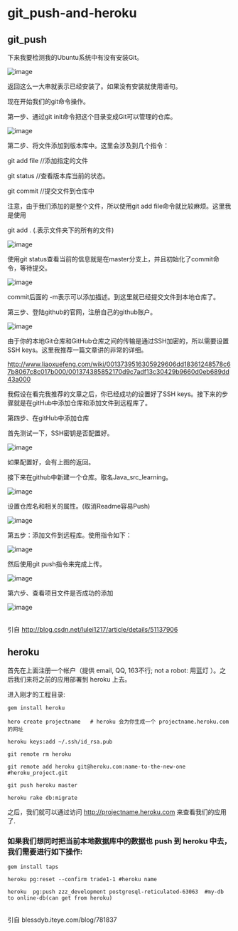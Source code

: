 # git_push-and-heroku
## git_push
下来我要检测我的Ubuntu系统中有没有安装Git。

![image](https://github.com/zjx17/git_push-and-heroku/blob/master/picture/1.png)

返回这么一大串就表示已经安装了。如果没有安装就使用语句。

现在开始我们的git命令操作。

第一步、通过git init命令把这个目录变成Git可以管理的仓库。

![image](https://github.com/zjx17/git_push-and-heroku/blob/master/picture/3.png)

第二步、将文件添加到版本库中。这里会涉及到几个指令：

git add file  //添加指定的文件

git status   //查看版本库当前的状态。

git commit  //提交文件到仓库中

注意，由于我们添加的是整个文件，所以使用git add file命令就比较麻烦。这里我是使用

git add .   (.表示文件夹下的所有的文件) 

![image](https://github.com/zjx17/git_push-and-heroku/blob/master/picture/4.png)

使用git status查看当前的信息就是在master分支上，并且初始化了commit命令，等待提交。

![image](https://github.com/zjx17/git_push-and-heroku/blob/master/picture/5.png)

commit后面的 -m表示可以添加描述。到这里就已经提交文件到本地仓库了。

第三步、登陆github的官网，注册自己的github账户。

![image](https://github.com/zjx17/git_push-and-heroku/blob/master/picture/6.png)

由于你的本地Git仓库和GitHub仓库之间的传输是通过SSH加密的，所以需要设置SSH keys。这里我推荐一篇文章讲的非常的详细。

http://www.liaoxuefeng.com/wiki/0013739516305929606dd18361248578c67b8067c8c017b000/001374385852170d9c7adf13c30429b9660d0eb689dd43a000

我假设在看完我推荐的文章之后，你已经成功的设置好了SSH keys。接下来的步骤就是在gitHub中添加仓库和添加文件到远程库了。


第四步、在gitHub中添加仓库

首先测试一下，SSH密钥是否配置好。

![image](https://github.com/zjx17/git_push-and-heroku/blob/master/picture/8.png)

如果配置好，会有上图的返回。

接下来在github中新建一个仓库。取名Java_src_learning。

![image](https://github.com/zjx17/git_push-and-heroku/blob/master/picture/9.png)

设置仓库名和相关的属性。(取消Readme容易Push)

![image](https://github.com/zjx17/git_push-and-heroku/blob/master/picture/10.png)

第五步：添加文件到远程库。使用指令如下：

![image](https://github.com/zjx17/git_push-and-heroku/blob/master/picture/12.png)

然后使用git push指令来完成上传。

![image](https://github.com/zjx17/git_push-and-heroku/blob/master/picture/13.png)

第六步、查看项目文件是否成功的添加

![image](https://github.com/zjx17/git_push-and-heroku/blob/master/picture/16.png)

<br>引自 http://blog.csdn.net/lulei1217/article/details/51137906</br>

## heroku

首先在上面注册一个帐户（提供 email, QQ, 163不行; not a robot: 用蓝灯 ）。之后我们来将之前的应用部署到 heroku 上去。

进入刚才的工程目录:

    gem install heroku

    hero create projectname   # heroku 会为你生成一个 projectname.heroku.com 的网址 

    heroku keys:add ~/.ssh/id_rsa.pub
    
    git remote rm heroku
    
    git remote add heroku git@heroku.com:name-to-the-new-one  #heroku_project.git
    
    git push heroku master
    
    heroku rake db:migrate
    
之后，我们就可以通过访问 http://projectname.heroku.com 来查看我们的应用了.
    
### 如果我们想同时把当前本地数据库中的数据也 push 到 heroku 中去，我们需要进行如下操作:

    gem install taps

    heroku pg:reset --confirm trade1-1 #heroku name
    
    heroku  pg:push zzz_development postgresql-reticulated-63063  #my-db to online-db(can get from heroku)
    
<br>引自 blessdyb.iteye.com/blog/781837 </br>
